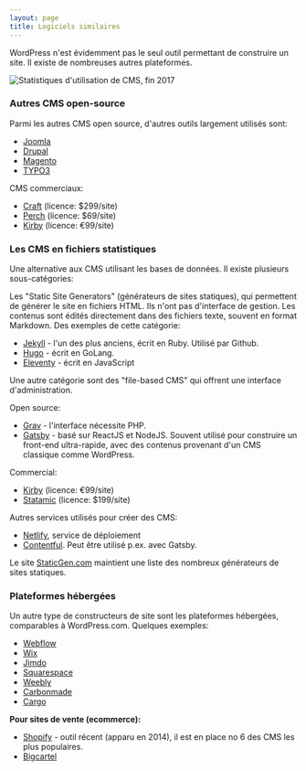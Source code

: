 ```yaml
---
layout: page
title: Logiciels similaires
---
```


WordPress n'est évidemment pas le seul outil permettant de construire un site. Il existe de nombreuses autres plateformes.

![Statistiques d'utilisation de CMS, fin 2017](/cours-wp/img/wordpress-usage-2017.png)

### Autres CMS open-source

Parmi les autres CMS open source, d'autres outils largement utilisés sont: 

* [Joomla](https://www.joomla.org/)
* [Drupal](https://www.drupal.org/)
* [Magento](https://magento.com/)
* [TYPO3](https://typo3.org/)

CMS commerciaux:
* [Craft](https://craftcms.com/) (licence: $299/site)
* [Perch](https://grabaperch.com/) (licence: $69/site)
* [Kirby](https://getkirby.com/) (licence: €99/site)

### Les CMS en fichiers statistiques

Une alternative aux CMS utilisant les bases de données. Il existe plusieurs sous-catégories:

Les "Static Site Generators" (générateurs de sites statiques), qui permettent de générer le site en fichiers HTML. Ils n'ont pas d'interface de gestion. Les contenus sont édités directement dans des fichiers texte, souvent en format Markdown. Des exemples de cette catégorie:

* [Jekyll](https://jekyllrb.com/) - l'un des plus anciens, écrit en Ruby. Utilisé par Github.
* [Hugo](https://gohugo.io/) - écrit en GoLang.
* [Eleventy](https://www.11ty.dev/) - écrit en JavaScript

Une autre catégorie sont des "file-based CMS" qui offrent une interface d'administration.

Open source:
* [Grav](https://getgrav.org/) - l'interface nécessite PHP.
* [Gatsby](https://www.gatsbyjs.org/) - basé sur ReactJS et NodeJS. Souvent utilisé pour construire un front-end ultra-rapide, avec des contenus provenant d'un CMS classique comme WordPress. 

Commercial: 
* [Kirby](https://getkirby.com/) (licence: €99/site)
* [Statamic](https://statamic.com/) (licence: $199/site)

Autres services utilisés pour créer des CMS:
* [Netlify](https://www.netlify.com/), service de déploiement
* [Contentful](https://www.contentful.com/). Peut être utilisé p.ex. avec Gatsby.

Le site [StaticGen.com](https://www.staticgen.com/) maintient une liste des nombreux générateurs de sites statiques.

### Plateformes hébergées

Un autre type de constructeurs de site sont les plateformes hébergées, comparables à WordPress.com. Quelques exemples:

* [Webflow](https://webflow.com/)
* [Wix](https://fr.wix.com/)
* [Jimdo](https://fr.jimdo.com/)
* [Squarespace](https://fr.squarespace.com/) 
* [Weebly](https://www.weebly.com/)
* [Carbonmade](http://carbonmade.com)
* [Cargo](https://cargo.site/)

**Pour sites de vente (ecommerce):**
* [Shopify](https://www.shopify.com/) - outil récent (apparu en 2014), il est en place no 6 des CMS les plus populaires.
* [Bigcartel](https://www.bigcartel.com/)



